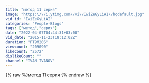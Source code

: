 ```yaml
---
title: "метод 11 серия"
image: "https:\/\/i.ytimg.com\/vi\/IwiZeGyLiAI\/hqdefault.jpg"
vid_id: "IwiZeGyLiAI"
categories: "People-Blogs"
tags: ["метод","серия"]
date: "2022-04-07T04:44:31+03:00"
vid_date: "2015-11-23T18:12:02Z"
duration: "PT9M20S"
viewcount: "209090"
likeCount: "2572"
dislikeCount: ""
channel: "IVAN IVANOV"
---
```

{% raw %}метод 11 серия {% endraw %}
